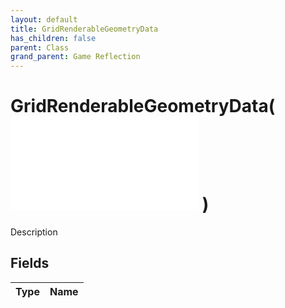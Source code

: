 ```yaml
---
layout: default
title: GridRenderableGeometryData
has_children: false
parent: Class
grand_parent: Game Reflection
---
```

# GridRenderableGeometryData( ![ CustomRenderableData ](/game-reflection/classes/custom_renderable_data.md) )
Description 

## Fields
| Type | Name |
|:-------------|:--------------|

